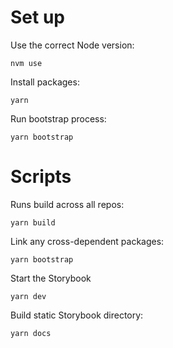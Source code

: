 # Set up 

Use the correct Node version:

    nvm use

Install packages:

    yarn 

Run bootstrap process:

    yarn bootstrap  


# Scripts

Runs build across all repos:

    yarn build

Link any cross-dependent packages:

    yarn bootstrap

Start the Storybook

    yarn dev

Build static Storybook directory:

    yarn docs
